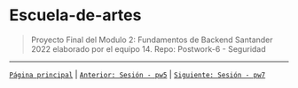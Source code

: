 # Escuela-de-artes

>Proyecto Final del Modulo 2: Fundamentos de Backend Santander 2022 elaborado por el equipo 14.
Repo: Postwork-6 - Seguridad


-------
[`Página principal`](../Readme.md) | [`Anterior: Sesión - pw5`](../pw5/README.md) | [`Siguiente: Sesión - pw7`](../pw7/README.md)

